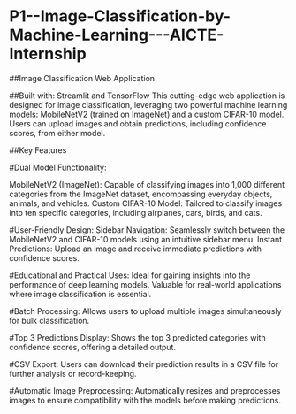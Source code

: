 # P1--Image-Classification-by-Machine-Learning---AICTE-Internship

##Image Classification Web Application

##Built with: Streamlit and TensorFlow
This cutting-edge web application is designed for image classification, leveraging two powerful machine learning models: MobileNetV2 (trained on ImageNet) and a custom CIFAR-10 model. Users can upload images and obtain predictions, including confidence scores, from either model.

##Key Features

#Dual Model Functionality:

MobileNetV2 (ImageNet): Capable of classifying images into 1,000 different categories from the ImageNet dataset, encompassing everyday objects, animals, and vehicles.
Custom CIFAR-10 Model: Tailored to classify images into ten specific categories, including airplanes, cars, birds, and cats.

#User-Friendly Design:
Sidebar Navigation: Seamlessly switch between the MobileNetV2 and CIFAR-10 models using an intuitive sidebar menu.
Instant Predictions: Upload an image and receive immediate predictions with confidence scores.

#Educational and Practical Uses:
Ideal for gaining insights into the performance of deep learning models.
Valuable for real-world applications where image classification is essential.



#Batch Processing:
Allows users to upload multiple images simultaneously for bulk classification.



#Top 3 Predictions Display:
Shows the top 3 predicted categories with confidence scores, offering a detailed output.



#CSV Export:
Users can download their prediction results in a CSV file for further analysis or record-keeping.



#Automatic Image Preprocessing:
Automatically resizes and preprocesses images to ensure compatibility with the models before making predictions.
